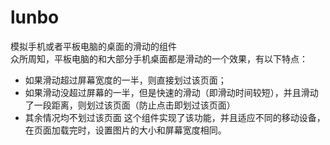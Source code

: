 # lunbo
模拟手机或者平板电脑的桌面的滑动的组件<br/>
众所周知，平板电脑的和大部分手机桌面都是滑动的一个效果，有以下特点：<br/>
* 如果滑动超过屏幕宽度的一半，则直接划过该页面；
* 如果滑动没超过屏幕的一半，但是快速的滑动（即滑动时间较短），并且滑动了一段距离，则划过该页面（防止点击即划过该页面）
* 其余情况均不划过该页面
这个组件实现了该功能，并且适应不同的移动设备，在页面加载完时，设置图片的大小和屏幕宽度相同。

